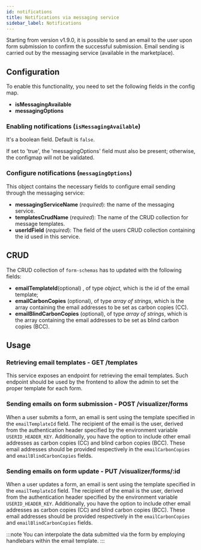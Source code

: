 ```yaml
---
id: notifications
title: Notifications via messaging service
sidebar_label: Notifications
---
```

Starting from version v1.9.0, it is possible to send an email to the user upon form submission to confirm the successful submission.
Email sending is carried out by the messaging service (available in the marketplace).

## Configuration
To enable this functionality, you need to set the following fields in the config map.
- **isMessagingAvailable**
- **messagingOptions**

### Enabling notifications (`isMessagingAvailable`)
It's a boolean field. Default is `false`.

If set to 'true', the 'messagingOptions' field must also be present; otherwise, the configmap will not be validated.

### Configure notifications (`messagingOptions`)
This object contains the necessary fields to configure email sending through the messaging service:

- **messagingServiceName** (*required*): the name of the messaging service.
- **templatesCrudName** (*required*): The name of the CRUD collection for message templates.
- **userIdField** (*required*): The field of the users CRUD collection containing the id used in this service.

## CRUD
The CRUD collection of `form-schemas` has to updated with the following fields:

- **emailTemplateId**(optional) , of type *object*, which is the id of the email template;
- **emailCarbonCopies** (optional), of type *array of strings*, which is the array containing the email addresses to be set as carbon copies (CC).
- **emailBlindCarbonCopies** (optional), of type *array of strings*, which is the array containing the email addresses to be set as blind carbon copies (BCC).

## Usage

### Retrieving email templates - GET /templates
This service exposes an endpoint for retrieving the email templates. Such endpoint should be used by the frontend to allow the admin to set the proper template for each form.

### Sending emails on form submission - POST /visualizer/forms
When a user submits a form, an email is sent using the template specified in the `emailTemplateId` field. The recipient of the email is the user, derived from the authentication header specified by the environment variable `USERID_HEADER_KEY`. Additionally, you have the option to include other email addresses as carbon copies (CC) and blind carbon copies (BCC). These email addresses should be provided respectively in the `emailCarbonCopies` and `emailBlindCarbonCopies` fields.

### Sending emails on form update - PUT /visualizer/forms/:id
When a user updates a form, an email is sent using the template specified in the `emailTemplateId` field. The recipient of the email is the user, derived from the authentication header specified by the environment variable `USERID_HEADER_KEY`. Additionally, you have the option to include other email addresses as carbon copies (CC) and blind carbon copies (BCC). These email addresses should be provided respectively in the `emailCarbonCopies` and `emailBlindCarbonCopies` fields.

:::note
You can interpolate the data submitted via the form by employing handlebars within the email template.
:::
